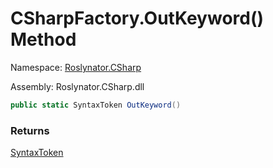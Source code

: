 # CSharpFactory\.OutKeyword\(\) Method

Namespace: [Roslynator.CSharp](../../README.md)

Assembly: Roslynator\.CSharp\.dll

```csharp
public static SyntaxToken OutKeyword()
```

### Returns

[SyntaxToken](https://docs.microsoft.com/en-us/dotnet/api/microsoft.codeanalysis.syntaxtoken)


